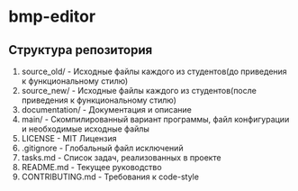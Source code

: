# bmp-editor
## Структура репозитория
1. source_old/ - Исходные файлы каждого из студентов(до приведения к функциональному стилю)
2. source_new/ - Исходные файлы каждого из студентов(после приведения к функциональному стилю)
3. documentation/ - Документация и описание
4. main/ - Скомпилированный вариант программы, файл конфигурации и необходимые исходные файлы
5. LICENSE - MIT Лицензия
6. .gitignore - Глобальный файл исключений
7. tasks.md - Список задач, реализованных в проекте
8. README.md - Текущее руководство
9. CONTRIBUTING.md - Требования к code-style
